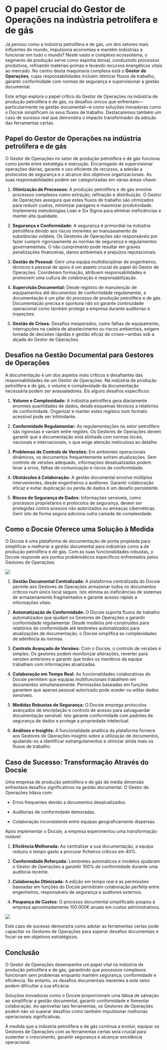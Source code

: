 # O papel crucial do Gestor de Operações na indústria petrolífera e de gás

Já pensou como a indústria petrolífera e de gás, um dos setores mais influentes do mundo, impulsiona economias e mantém indústrias a funcionar em todo o mundo? Neste vasto e complexo ecossistema, o segmento de produção serve como espinha dorsal, conduzindo processos produtivos, refinando matérias-primas e levando recursos energéticos vitais ao mercado. No centro desta maquinaria complexa está o **Gestor de Operações**, cujas responsabilidades incluem otimizar fluxos de trabalho, garantir conformidade com normas de segurança e supervisionar a gestão documental.

Este artigo explora o papel crítico do Gestor de Operações na indústria de produção petrolífera e de gás, os desafios únicos que enfrentam—particularmente na gestão documental—e como soluções inovadoras como o Docsie simplificam os seus fluxos de trabalho. Destacaremos também um caso de sucesso real que demonstra o impacto transformador da adoção das ferramentas certas.

## Papel do Gestor de Operações na indústria petrolífera e de gás

O Gestor de Operações no setor de produção petrolífera e de gás funciona como ponte entre estratégia e execução. Encarregado de supervisionar operações diárias, garante o uso eficiente de recursos, a adesão a protocolos de segurança e o alcance dos objetivos organizacionais. As suas responsabilidades podem ser categorizadas em várias áreas-chave:

1. **Otimização de Processos:** A produção petrolífera e de gás envolve processos complexos como extração, refinação e distribuição. O Gestor de Operações assegura que estes fluxos de trabalho são otimizados para reduzir custos, minimizar paragens e maximizar produtividade. Implementa metodologias Lean e Six Sigma para eliminar ineficiências e manter alta qualidade.

2. **Segurança e Conformidade:** A segurança é primordial na indústria petrolífera devido aos riscos inerentes ao manuseamento de substâncias voláteis. Os Gestores de Operações são responsáveis por fazer cumprir rigorosamente as normas de segurança e regulamentos governamentais. O não cumprimento pode resultar em graves penalizações financeiras, danos ambientais e prejuízos reputacionais.

3. **Gestão de Pessoal:** Gerir uma equipa multidisciplinar de engenheiros, técnicos e pessoal de apoio é um aspeto crucial do papel do Gestor de Operações. Coordenam formação, atribuem responsabilidades e promovem uma cultura de colaboração e responsabilização.

4. **Supervisão Documental:** Desde registos de manutenção de equipamentos até documentos de conformidade regulamentar, a documentação é um pilar do processo de produção petrolífera e de gás. Documentação precisa e oportuna não só garante continuidade operacional como também protege a empresa durante auditorias e inspeções.

5. **Gestão de Crises:** Desafios inesperados, como falhas de equipamento, interrupções na cadeia de abastecimento ou riscos ambientais, exigem tomada de decisões rápidas e gestão eficaz de crises—ambas sob a alçada do Gestor de Operações.

## Desafios na Gestão Documental para Gestores de Operações

A documentação é um dos aspetos mais críticos e desafiantes das responsabilidades de um Gestor de Operações. Na indústria de produção petrolífera e de gás, o volume e complexidade da documentação necessária podem ser avassaladores. Eis alguns desafios específicos:

1. **Volume e Complexidade:** A indústria petrolífera gera diariamente enormes quantidades de dados, desde esquemas técnicos a relatórios de conformidade. Organizar e manter estes registos num formato acessível pode ser intimidante.

2. **Conformidade Regulamentar:** As regulamentações no setor petrolífero são rigorosas e variam entre regiões. Os Gestores de Operações devem garantir que a documentação está alinhada com normas locais, nacionais e internacionais, o que exige atenção meticulosa ao detalhe.

3. **Problemas de Controlo de Versões:** Em ambientes operacionais dinâmicos, os documentos frequentemente sofrem atualizações. Sem controlo de versões adequado, informações desatualizadas podem levar a erros, falhas de comunicação e riscos de conformidade.

4. **Obstáculos à Colaboração:** A gestão documental envolve múltiplos intervenientes, desde engenheiros a auditores. Garantir colaboração eficaz e evitar duplicação ou perda de dados é um desafio persistente.

5. **Riscos de Segurança de Dados:** Informações sensíveis, como processos proprietários e protocolos de segurança, devem ser protegidas contra acessos não autorizados ou ameaças cibernéticas. Gerir isto de forma segura adiciona outra camada de complexidade.

## Como o Docsie Oferece uma Solução à Medida

O Docsie é uma plataforma de documentação de ponta projetada para simplificar e melhorar a gestão documental para indústrias como a de produção petrolífera e de gás. Com as suas funcionalidades robustas, o Docsie responde aos pontos problemáticos específicos enfrentados pelos Gestores de Operações:

![](https://cdn.docsie.io/workspace_PxAvC1Uenuc7ad6H3/doc_wn84Jkoc6hIMTO2eE/file_F1TpTXd7AFYoSrPvt/image_2ba07996-b5ee-66aa-fee3-f88d6b40b3b5.jpg)

1. **Gestão Documental Centralizada:** A plataforma centralizada do Docsie permite aos Gestores de Operações armazenar todos os documentos críticos num único local seguro. Isto elimina as ineficiências de sistemas de armazenamento fragmentados e garante acesso rápido a informações vitais.

2. **Automatização de Conformidade:** O Docsie suporta fluxos de trabalho automatizados que ajudam os Gestores de Operações a garantir conformidade regulamentar. Desde modelos pré-construídos para relatórios de conformidade até lembretes automatizados para atualizações de documentação, o Docsie simplifica as complexidades de aderência às normas.

3. **Controlo Avançado de Versões:** Com o Docsie, o controlo de versões é simples. Os gestores podem monitorizar alterações, reverter para versões anteriores e garantir que todos os membros da equipa trabalham com informações atualizadas.

4. **Colaboração em Tempo Real:** As funcionalidades colaborativas do Docsie permitem que equipas multifuncionais trabalhem em documentos simultaneamente. Permissões baseadas em funções garantem que apenas pessoal autorizado pode aceder ou editar dados sensíveis.

5. **Medidas Robustas de Segurança:** O Docsie emprega protocolos avançados de encriptação e controlo de acesso para salvaguardar documentação sensível. Isto garante conformidade com padrões de segurança de dados e protege a propriedade intelectual.

6. **Análises e Insights:** A funcionalidade analítica da plataforma fornece aos Gestores de Operações insights sobre a utilização de documentos, ajudando-os a identificar estrangulamentos e otimizar ainda mais os fluxos de trabalho.

## Caso de Sucesso: Transformação Através do Docsie

Uma empresa de produção petrolífera e de gás de média dimensão enfrentava desafios significativos na gestão documental. O Gestor de Operações lidava com:

* Erros frequentes devido a documentos desatualizados.

* Auditorias de conformidade demoradas.

* Colaboração inconsistente entre equipas geograficamente dispersas.

Após implementar o Docsie, a empresa experimentou uma transformação notável:

1. **Eficiência Melhorada:** Ao centralizar a sua documentação, a equipa reduziu o tempo gasto a procurar ficheiros críticos em 40%.

2. **Conformidade Reforçada:** Lembretes automáticos e modelos ajudaram o Gestor de Operações a garantir 100% de conformidade durante uma auditoria recente.

3. **Colaboração Otimizada:** A edição em tempo real e as permissões baseadas em funções do Docsie permitiram colaboração perfeita entre engenheiros, responsáveis de segurança e auditores externos.

4. **Poupança de Custos:** O processo documental simplificado poupou à empresa aproximadamente 100.000€ anuais em custos administrativos.

![](https://cdn.docsie.io/workspace_PxAvC1Uenuc7ad6H3/doc_wn84Jkoc6hIMTO2eE/file_F1TpTXd7AFYoSrPvt/image_2ba07996-b5ee-66aa-fee3-f88d6b40b3b5.jpg)

Este caso de sucesso demonstra como adotar as ferramentas certas pode capacitar os Gestores de Operações para superar desafios documentais e focar-se em objetivos estratégicos.

## Conclusão

O Gestor de Operações desempenha um papel vital na indústria de produção petrolífera e de gás, garantindo que processos complexos funcionam sem problemas enquanto mantém segurança, conformidade e eficiência. No entanto, os desafios documentais inerentes a este setor podem dificultar a sua eficácia.

Soluções inovadoras como o Docsie proporcionam uma tábua de salvação ao simplificar a gestão documental, garantir conformidade e fomentar colaboração. Ao aproveitar tais ferramentas, os Gestores de Operações podem não só superar desafios como também impulsionar melhorias operacionais significativas.

À medida que a indústria petrolífera e de gás continua a evoluir, equipar os Gestores de Operações com as ferramentas certas será crucial para sustentar o crescimento, garantir segurança e alcançar excelência operacional.